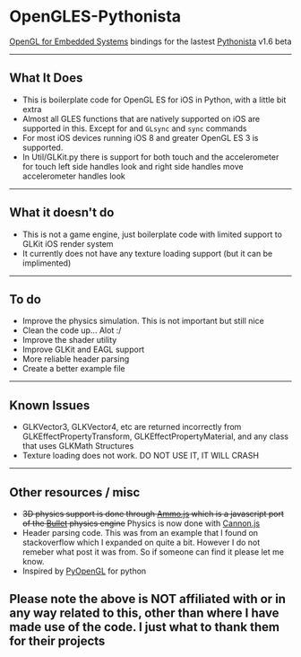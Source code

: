 # OpenGLES-Pythonista
[OpenGL for Embedded Systems](https://en.wikipedia.org/wiki/OpenGL_ES) bindings for the lastest [Pythonista](http://www.omz-software.com/pythonista) v1.6 beta

---
## What It Does
- This is boilerplate code for OpenGL ES for iOS in Python, with a little bit extra
- Almost all GLES functions that are natively supported on iOS are supported in this. Except for and `GLsync` and `sync` commands
- For most iOS devices running iOS 8 and greater OpenGL ES 3 is supported.
- In Util/GLKit.py there is support for both touch and the accelerometer  
for touch left side handles look and right side handles move  
accelerometer handles look

---
## What it doesn't do
- This is not a game engine, just boilerplate code with limited support to GLKit iOS render system
- It currently does not have any texture loading support (but it can be implimented)

---
## To do
- Improve the physics simulation. This is not important but still nice
- Clean the code up... Alot :/
- Improve the shader utility
- Improve GLKit and EAGL support
- More reliable header parsing
- Create a better example file

---
## Known Issues
- GLKVector3, GLKVector4, etc are returned incorrectly from GLKEffectPropertyTransform, GLKEffectPropertyMaterial, and any class that uses GLKMath Structures
- Texture loading does not work. DO NOT USE IT, IT WILL CRASH

---
## Other resources / misc
- ~~3D physics support is done through [Ammo.js](https://github.com/kripken/ammo.js/) which is a javascript port of the [Bullet](http://bulletphysics.org/wordpress/) physics engine~~ Physics is now done with [Cannon.js](https://github.com/schteppe/cannon.js)
- Header parsing code. This was from an example that I found on stackoverflow which I expanded on quite a bit. However I do not remeber what post it was from. So if someone can find it please let me know.
- Inspired by [PyOpenGL](http://pyopengl.sourceforge.net) for python

__Please note the above is NOT affiliated with or in any way related to this, other than where I have made use of the code. I just what to thank them for their projects__
---